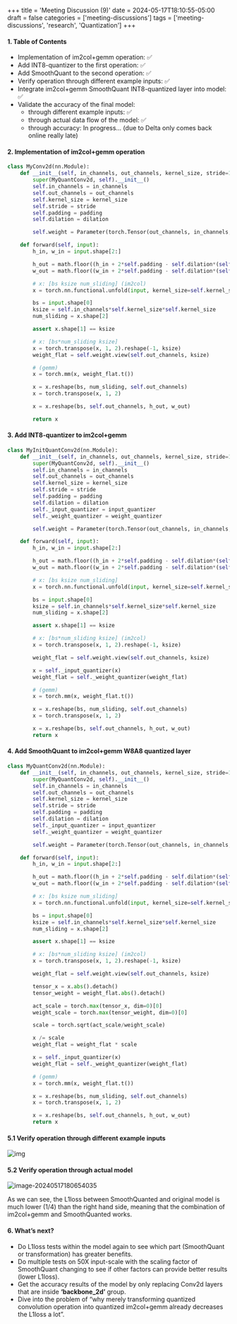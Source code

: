 +++
title = 'Meeting Discussion (9)'
date = 2024-05-17T18:10:55-05:00
draft = false
categories = ['meeting-discussions']
tags = ['meeting-discussions', 'research', 'Quantization']
+++

#### 1. Table of Contents

- Implementation of im2col+gemm operation: ✅
- Add INT8-quantizer to the first operation: ✅
- Add SmoothQuant to the second operation: ✅
- Verify operation through different example inputs: ✅
- Integrate im2col+gemm SmoothQuant INT8-quantized layer into model: ✅
- Validate the accuracy of the final model:
  - through different example inputs: ✅
  - through actual data flow of the model: ✅
  - through accuracy: In progress… (due to Delta only comes back online really late)

#### 2. Implementation of im2col+gemm operation

```python
class MyConv2d(nn.Module):
    def __init__(self, in_channels, out_channels, kernel_size, stride=1, padding=0, dilation=1):
        super(MyQuantConv2d, self).__init__()
        self.in_channels = in_channels
        self.out_channels = out_channels
        self.kernel_size = kernel_size
        self.stride = stride
        self.padding = padding
        self.dilation = dilation

        self.weight = Parameter(torch.Tensor(out_channels, in_channels, kernel_size, kernel_size)).to(DEVICE)

    def forward(self, input):
        h_in, w_in = input.shape[2:]

        h_out = math.floor((h_in + 2*self.padding - self.dilation*(self.kernel_size-1)-1)/self.stride+1)
        w_out = math.floor((w_in + 2*self.padding - self.dilation*(self.kernel_size-1)-1)/self.stride+1)

        # x: [bs ksize num_sliding] (im2col)
        x = torch.nn.functional.unfold(input, kernel_size=self.kernel_size, padding=self.padding, stride=self.stride)

        bs = input.shape[0]
        ksize = self.in_channels*self.kernel_size*self.kernel_size
        num_sliding = x.shape[2]

        assert x.shape[1] == ksize

        # x: [bs*num_sliding ksize]
        x = torch.transpose(x, 1, 2).reshape(-1, ksize)
        weight_flat = self.weight.view(self.out_channels, ksize)

        # (gemm)
        x = torch.mm(x, weight_flat.t())

        x = x.reshape(bs, num_sliding, self.out_channels)
        x = torch.transpose(x, 1, 2)

        x = x.reshape(bs, self.out_channels, h_out, w_out)

        return x
```

#### 3. Add INT8-quantizer to im2col+gemm

```python
class MyInitQuantConv2d(nn.Module):
    def __init__(self, in_channels, out_channels, kernel_size, stride=1, padding=0, dilation=1, input_quantizer=None, weight_quantizer=None):
        super(MyQuantConv2d, self).__init__()
        self.in_channels = in_channels
        self.out_channels = out_channels
        self.kernel_size = kernel_size
        self.stride = stride
        self.padding = padding
        self.dilation = dilation
        self._input_quantizer = input_quantizer
        self._weight_quantizer = weight_quantizer

        self.weight = Parameter(torch.Tensor(out_channels, in_channels, kernel_size, kernel_size)).to(DEVICE)

    def forward(self, input):
        h_in, w_in = input.shape[2:]

        h_out = math.floor((h_in + 2*self.padding - self.dilation*(self.kernel_size-1)-1)/self.stride+1)
        w_out = math.floor((w_in + 2*self.padding - self.dilation*(self.kernel_size-1)-1)/self.stride+1)

        # x: [bs ksize num_sliding]
        x = torch.nn.functional.unfold(input, kernel_size=self.kernel_size, padding=self.padding, stride=self.stride)

        bs = input.shape[0]
        ksize = self.in_channels*self.kernel_size*self.kernel_size
        num_sliding = x.shape[2]

        assert x.shape[1] == ksize

        # x: [bs*num_sliding ksize] (im2col)
        x = torch.transpose(x, 1, 2).reshape(-1, ksize)

        weight_flat = self.weight.view(self.out_channels, ksize)

        x = self._input_quantizer(x)
        weight_flat = self._weight_quantizer(weight_flat)

        # (gemm)
        x = torch.mm(x, weight_flat.t())

        x = x.reshape(bs, num_sliding, self.out_channels)
        x = torch.transpose(x, 1, 2)

        x = x.reshape(bs, self.out_channels, h_out, w_out)
        return x
```

#### 4. Add SmoothQuant to im2col+gemm W8A8 quantized layer

```python
class MyQuantConv2d(nn.Module):
    def __init__(self, in_channels, out_channels, kernel_size, stride=1, padding=0, dilation=1, input_quantizer=None, weight_quantizer=None):
        super(MyQuantConv2d, self).__init__()
        self.in_channels = in_channels
        self.out_channels = out_channels
        self.kernel_size = kernel_size
        self.stride = stride
        self.padding = padding
        self.dilation = dilation
        self._input_quantizer = input_quantizer
        self._weight_quantizer = weight_quantizer

        self.weight = Parameter(torch.Tensor(out_channels, in_channels, kernel_size, kernel_size)).to(DEVICE)

    def forward(self, input):
        h_in, w_in = input.shape[2:]

        h_out = math.floor((h_in + 2*self.padding - self.dilation*(self.kernel_size-1)-1)/self.stride+1)
        w_out = math.floor((w_in + 2*self.padding - self.dilation*(self.kernel_size-1)-1)/self.stride+1)

        # x: [bs ksize num_sliding]
        x = torch.nn.functional.unfold(input, kernel_size=self.kernel_size, padding=self.padding, stride=self.stride)

        bs = input.shape[0]
        ksize = self.in_channels*self.kernel_size*self.kernel_size
        num_sliding = x.shape[2]

        assert x.shape[1] == ksize

        # x: [bs*num_sliding ksize] (im2col)
        x = torch.transpose(x, 1, 2).reshape(-1, ksize)

        weight_flat = self.weight.view(self.out_channels, ksize)

        tensor_x = x.abs().detach()
        tensor_weight = weight_flat.abs().detach()

        act_scale = torch.max(tensor_x, dim=0)[0]
        weight_scale = torch.max(tensor_weight, dim=0)[0]

        scale = torch.sqrt(act_scale/weight_scale)

        x /= scale
        weight_flat = weight_flat * scale

        x = self._input_quantizer(x)
        weight_flat = self._weight_quantizer(weight_flat)

        # (gemm)
        x = torch.mm(x, weight_flat.t())

        x = x.reshape(bs, num_sliding, self.out_channels)
        x = torch.transpose(x, 1, 2)

        x = x.reshape(bs, self.out_channels, h_out, w_out)
        return x
```

#### 5.1 Verify operation through different example inputs

![img](https://s2.loli.net/2024/05/18/p2uoX9qzG1Cl8v5.png)

#### 5.2 Verify operation through actual model

![image-20240517180654035](https://s2.loli.net/2024/05/18/RFoasGmtAMIxQ2J.png)

As we can see, the L1loss between SmoothQuanted and original model is much lower (1/4) than the right hand side, meaning that the combination of im2col+gemm and SmoothQuanted works.

#### 6. What’s next?

- Do L1loss tests within the model again to see which part (SmoothQuant or transformation) has greater benefits.
- Do multiple tests on 50X input-scale with the scaling factor of SmoothQuant changing to see if other factors can provide better results (lower L1loss).
- Get the accuracy results of the model by only replacing Conv2d layers that are inside **‘backbone_2d’** group.
- Dive into the problem of “why merely transforming quantized convolution operation into quantized im2col+gemm already decreases the L1loss a lot”.

